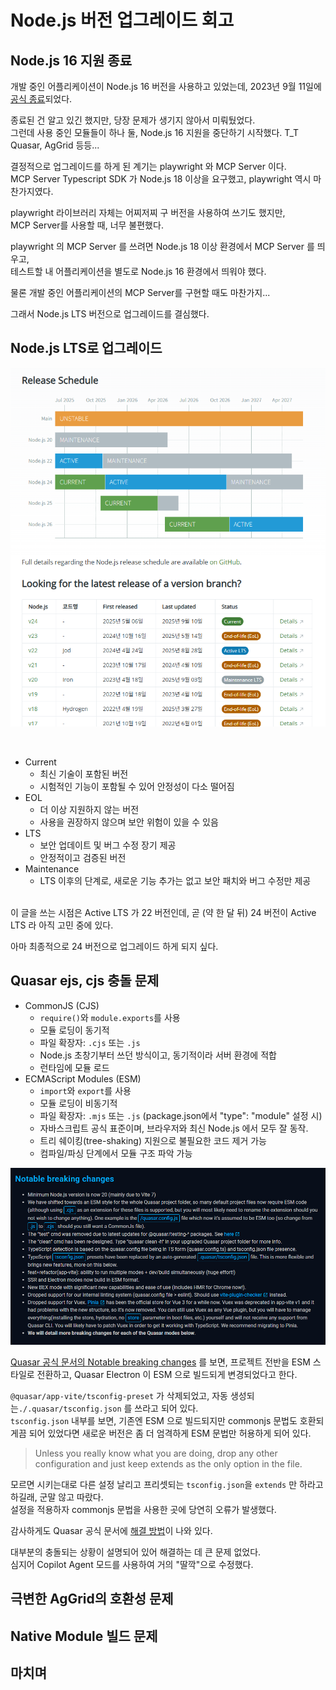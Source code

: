 ﻿# Node.js 버전 업그레이드 회고

## Node.js 16 지원 종료

개발 중인 어플리케이션이 Node.js 16 버전을 사용하고 있었는데, 2023년 9월 11일에 [공식 종료](https://nodejs.org/en/blog/announcements/nodejs16-eol)되었다. 

종료된 건 알고 있긴 했지만, 당장 문제가 생기지 않아서 미뤄뒀었다.  
그런데 사용 중인 모듈들이 하나 둘, Node.js 16 지원을 중단하기 시작했다. T_T    
Quasar, AgGrid 등등...

결정적으로 업그레이드를 하게 된 계기는 playwright 와 MCP Server 이다.   
MCP Server Typescript SDK 가 Node.js 18 이상을 요구했고, playwright 역시 마찬가지였다.    


playwright 라이브러리 자체는 어찌저찌 구 버전을 사용하여 쓰기도 했지만,   
MCP Server를 사용할 때, 너무 불편했다.   

playwright 의 MCP Server 를 쓰려면 Node.js 18 이상 환경에서 MCP Server 를 띄우고,   
테스트할 내 어플리케이션을 별도로 Node.js 16 환경에서 띄워야 했다.

물론 개발 중인 어플리케이션의 MCP Server를 구현할 때도 마찬가지...

그래서 Node.js LTS 버전으로 업그레이드를 결심했다. 

## Node.js LTS로 업그레이드

![](../images/node1.png)

<br/>

- Current
    - 최신 기술이 포함된 버전
    - 시험적인 기능이 포함될 수 있어 안정성이 다소 떨어짐
- EOL
    - 더 이상 지원하지 않는 버전
    - 사용을 권장하지 않으며 보안 위험이 있을 수 있음
- LTS
    - 보안 업데이트 및 버그 수정 장기 제공
    - 안정적이고 검증된 버전
- Maintenance
    - LTS 이후의 단계로, 새로운 기능 추가는 없고 보안 패치와 버그 수정만 제공

<br/>
이 글을 쓰는 시점은 Active LTS 가 22 버전인데, 곧 (약 한 달 뒤) 24 버전이 Active LTS 라 아직 고민 중에 있다. 

아마 최종적으로 24 버전으로 업그레이드 하게 되지 싶다.


## Quasar ejs, cjs 충돌 문제

- CommonJS (CJS)
    - `require()`와 `module.exports`를 사용
    - 모듈 로딩이 동기적
    - 파일 확장자: `.cjs` 또는 `.js`
    - Node.js 초창기부터 쓰던 방식이고, 동기적이라 서버 환경에 적합
    - 런타임에 모듈 로드
- ECMAScript Modules (ESM)
    - `import`와 `export`를 사용
    - 모듈 로딩이 비동기적
    - 파일 확장자: `.mjs` 또는 `.js` (package.json에서 "type": "module" 설정 시)
    - 자바스크립트 공식 표준이며, 브라우저와 최신 Node.js 에서 모두 잘 동작.
    - 트리 쉐이킹(tree-shaking) 지원으로 불필요한 코드 제거 가능
    - 컴파일/파싱 단계에서 모듈 구조 파악 가능

![](../images/node2.png)

[Quasar 공식 문서의 Notable breaking changes](https://quasar.dev/quasar-cli-vite/upgrade-guide/#notable-breaking-changes) 를 보면, 프로젝트 전반을 ESM 스타일로 전환하고, Quasar Electron 이 ESM 으로 빌드되게 변경되었다고 한다.   

`@quasar/app-vite/tsconfig-preset` 가 삭제되었고, 자동 생성되는`./.quasar/tsconfig.json` 를 쓰라고 되어 있다.   
`tsconfig.json` 내부를 보면, 기존엔 ESM 으로 빌드되지만 commonjs 문법도 호환되게끔 되어 있었다면 새로운 버전은 좀 더 엄격하게 ESM 문법만 허용하게 되어 있다.

> Unless you really know what you are doing, drop any other configuration and just keep extends as the only option in the file.

모르면 시키는대로 다른 설정 날리고 프리셋되는 `tsconfig.json`을 `extends` 만 하라고 하길래, 군말 않고 따랐다.    
설정을 적용하자 commonjs 문법을 사용한 곳에 당연히 오류가 발생했다.

감사하게도 Quasar 공식 문서에 [해결 방법](https://quasar.dev/quasar-cli-vite/upgrade-guide/#beginning-of-the-upgrade-process)이 나와 있다.   

대부분의 충돌되는 상황이 설명되어 있어 해결하는 데 큰 문제 없었다.  
심지어 Copilot Agent 모드를 사용하여 거의 "딸깍"으로 수정했다. 


## 극변한 AgGrid의 호환성 문제

## Native Module 빌드 문제

## 마치며
